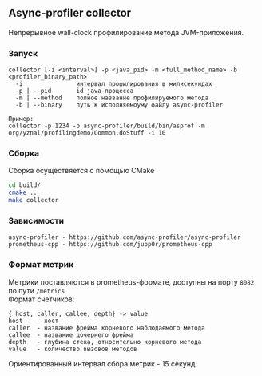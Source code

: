 ## Async-profiler collector

Непрерывное wall-clock профилирование метода JVM-приложения.

### Запуск

```
collector [-i <interval>] -p <java_pid> -m <full_method_name> -b <profiler_binary_path>  
  -i               интервал профилирования в милисекундах 
  -p | --pid       id java-процесса
  -m | --method    полное название профилируемого метода
  -b | --binary    путь к исполняемоуму файлу async-profiler  

Пример:
collector -p 1234 -b async-profiler/build/bin/asprof -m org/yznal/profilingdemo/Common.doStuff -i 10
```

### Сборка

Сборка осуществяется с помощью CMake
```bash
cd build/
cmake ..
make collector
```

### Зависимости

```
async-profiler - https://github.com/async-profiler/async-profiler
prometheus-cpp - https://github.com/jupp0r/prometheus-cpp
```

### Формат метрик

Метрики поставляются в prometheus-формате, доступны на порту `8082` по пути `/metrics`  
Формат счетчиков:  

```
{ host, caller, callee, depth} -> value 
host    - хост
caller  - название фрейма корневого наблюдаемого метода
callee  - название дочернего фрейма
depth   - глубина стека, относительно корневого метода
value   - количество вызовов методов
```
  
Ориентированный интервал сбора метрик - 15 секунд.


